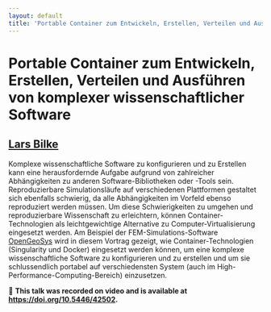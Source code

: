 ```yaml
---
layout: default
title: 'Portable Container zum Entwickeln, Erstellen, Verteilen und Ausführen von komplexer wissenschaftlicher Software'
---
```


# Portable Container zum Entwickeln, Erstellen, Verteilen und Ausführen von komplexer wissenschaftlicher Software

## [Lars Bilke](../../speaker/TJS3GK/)

Komplexe wissenschaftliche Software zu konfigurieren und zu Erstellen kann eine herausfordernde Aufgabe aufgrund von zahlreicher Abhängigkeiten zu anderen Software-Bibliotheken oder -Tools sein. Reproduzierbare Simulationsläufe auf verschiedenen Plattformen gestaltet sich ebenfalls schwierig, da alle Abhängigkeiten im Vorfeld ebenso reproduziert werden müssen. Um diese Schwierigkeiten zu umgehen und reproduzierbare Wissenschaft zu erleichtern, können Container-Technologien als leichtgewichtige Alternative zu Computer-Virtualisierung eingesetzt werden. Am Beispiel der FEM-Simulations-Software [OpenGeoSys](https://www.opengeosys.org) wird in diesem Vortrag gezeigt, wie Container-Technologien (Singularity und Docker) eingesetzt werden können, um eine komplexe wissenschaftliche Software zu konfigurieren und zu erstellen und um sie schlussendlich portabel auf verschiedensten System (auch im High-Performance-Computing-Bereich) einzusetzen.

🎥 **This talk was recorded on video and is available at <https://doi.org/10.5446/42502>.**